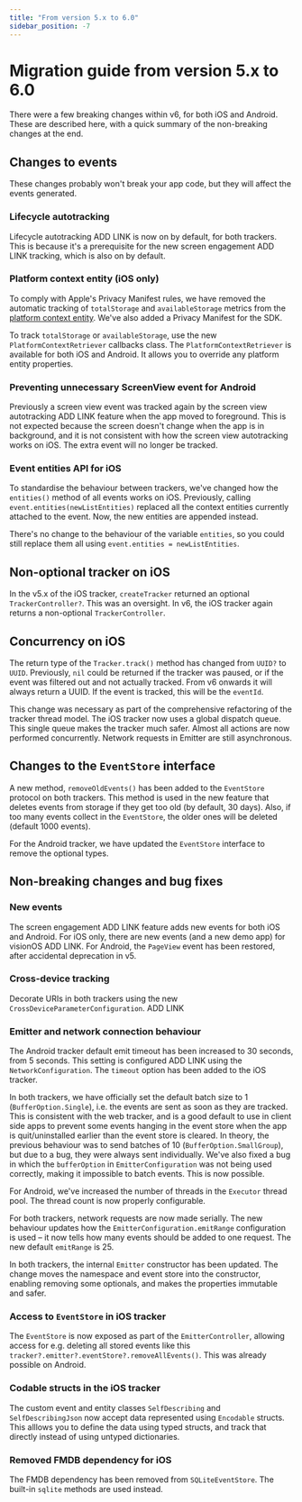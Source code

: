 ```yaml
---
title: "From version 5.x to 6.0"
sidebar_position: -7
---
```


# Migration guide from version 5.x to 6.0

There were a few breaking changes within v6, for both iOS and Android. These are described here, with a quick summary of the non-breaking changes at the end.

## Changes to events

These changes probably won't break your app code, but they will affect the events generated.

### Lifecycle autotracking

Lifecycle autotracking ADD LINK is now on by default, for both trackers. This is because it's a prerequisite for the new screen engagement ADD LINK tracking, which is also on by default.

### Platform context entity (iOS only)

To comply with Apple's Privacy Manifest rules, we have removed the automatic tracking of `totalStorage` and `availableStorage` metrics from the [platform context entity](docs/collecting-data/collecting-from-own-applications/mobile-trackers/tracking-events/platform-and-application-context/index.md). We've also added a Privacy Manifest for the SDK.

To track `totalStorage` or `availableStorage`, use the new `PlatformContextRetriever` callbacks class. The `PlatformContextRetriever` is available for both iOS and Android. It allows you to override any platform entity properties.

### Preventing unnecessary ScreenView event for Android

Previously a screen view event was tracked again by the screen view autotracking ADD LINK feature when the app moved to foreground. This is not expected because the screen doesn't change when the app is in background, and it is not consistent with how the screen view autotracking works on iOS. The extra event will no longer be tracked.

### Event entities API for iOS

To standardise the behaviour between trackers, we've changed how the `entities()` method of all events works on iOS. Previously, calling `event.entities(newListEntities)` replaced all the context entities currently attached to the event. Now, the new entities are appended instead.

There's no change to the behaviour of the variable `entities`, so you could still replace them all using `event.entities = newListEntities`.

## Non-optional tracker on iOS

In the v5.x of the iOS tracker, `createTracker` returned an optional `TrackerController?`. This was an oversight. In v6, the iOS tracker again returns a non-optional `TrackerController`.

## Concurrency on iOS

The return type of the `Tracker.track()` method has changed from `UUID?` to `UUID`. Previously, `nil` could be returned if the tracker was paused, or if the event was filtered out and not actually tracked. From v6 onwards it will always return a UUID. If the event is tracked, this will be the `eventId`.

This change was necessary as part of the comprehensive refactoring of the tracker thread model. The iOS tracker now uses a global dispatch queue. This single queue makes the tracker much safer. Almost all actions are now performed concurrently. Network requests in Emitter are still asynchronous.

## Changes to the `EventStore` interface

A new method, `removeOldEvents()` has been added to the `EventStore` protocol on both trackers. This method is used in the new feature that deletes events from storage if they get too old (by default, 30 days). Also, if too many events collect in the `EventStore`, the older ones will be deleted (default 1000 events).

For the Android tracker, we have updated the `EventStore` interface to remove the optional types.

## Non-breaking changes and bug fixes

### New events

The screen engagement ADD LINK feature adds new events for both iOS and Android. For iOS only, there are new events (and a new demo app) for visionOS ADD LINK. For Android, the `PageView` event has been restored, after accidental deprecation in v5.

### Cross-device tracking

Decorate URIs in both trackers using the new `CrossDeviceParameterConfiguration`. ADD LINK 

### Emitter and network connection behaviour

The Android tracker default emit timeout has been increased to 30 seconds, from 5 seconds. This setting is configured ADD LINK using the `NetworkConfiguration`. The `timeout` option has been added to the iOS tracker.

In both trackers, we have officially set the default batch size to 1 (`BufferOption.Single`), i.e. the events are sent as soon as they are tracked. This is consistent with the web tracker, and is a good default to use in client side apps to prevent some events hanging in the event store when the app is quit/uninstalled earlier than the event store is cleared. In theory, the previous behaviour was to send batches of 10 (`BufferOption.SmallGroup`), but due to a bug, they were always sent individually. We've also fixed a bug in which the `bufferOption` in `EmitterConfiguration` was not being used correctly, making it impossible to batch events. This is now possible.

For Android, we've increased the number of threads in the `Executor` thread pool. The thread count is now properly configurable.

For both trackers, network requests are now made serially. The new behaviour updates how the `EmitterConfiguration.emitRange` configuration is used – it now tells how many events should be added to one request. The new default `emitRange` is 25.

In both trackers, the internal `Emitter` constructor has been updated. The change moves the namespace and event store into the constructor, enabling removing some optionals, and makes the properties immutable and safer.

### Access to `EventStore` in iOS tracker

The `EventStore` is now exposed as part of the `EmitterController`, allowing access for e.g. deleting all stored events like this `tracker?.emitter?.eventStore?.removeAllEvents()`. This was already possible on Android.

### Codable structs in the iOS tracker

The custom event and entity classes `SelfDescribing` and `SelfDescribingJson` now accept data represented using `Encodable` structs. This alllows you to define the data using typed structs, and track that directly instead of using untyped dictionaries.

### Removed FMDB dependency for iOS

The FMDB dependency has been removed from `SQLiteEventStore`. The built-in `sqlite` methods are used instead.
